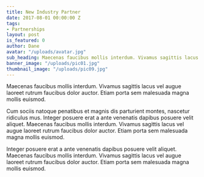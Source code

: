 ```yaml
---
title: New Industry Partner
date: 2017-08-01 00:00:00 Z
tags:
- Partnerships
layout: post
is_featured: 0
author: Dane
avatar: "/uploads/avatar.jpg"
sub_heading: Maecenas faucibus mollis interdum. Vivamus sagittis lacus
banner_image: "/uploads/pic01.jpg"
thumbnail_image: "/uploads/pic09.jpg"
---
```


Maecenas faucibus mollis interdum. Vivamus sagittis lacus vel augue laoreet rutrum faucibus dolor auctor. Etiam porta sem malesuada magna mollis euismod.

Cum sociis natoque penatibus et magnis dis parturient montes, nascetur ridiculus mus. Integer posuere erat a ante venenatis dapibus posuere velit aliquet. Maecenas faucibus mollis interdum. Vivamus sagittis lacus vel augue laoreet rutrum faucibus dolor auctor. Etiam porta sem malesuada magna mollis euismod.

Integer posuere erat a ante venenatis dapibus posuere velit aliquet. Maecenas faucibus mollis interdum. Vivamus sagittis lacus vel augue laoreet rutrum faucibus dolor auctor. Etiam porta sem malesuada magna mollis euismod.

